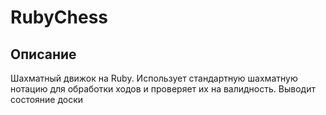 # RubyChess

## Описание
Шахматный движок на Ruby. Использует стандартную шахматную нотацию для обработки ходов и проверяет их на валидность. Выводит состояние доски
